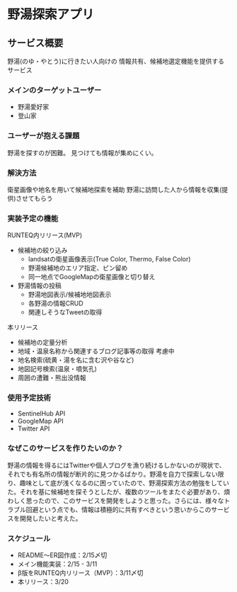 # 野湯探索アプリ

## サービス概要
野湯(のゆ・やとう)に行きたい人向けの
情報共有、候補地選定機能を提供するサービス

### メインのターゲットユーザー
- 野湯愛好家
- 登山家

### ユーザーが抱える課題
野湯を探すのが困難。
見つけても情報が集めにくい。

### 解決方法
衛星画像や地名を用いて候補地探索を補助
野湯に訪問した人から情報を収集(提供)させてもらう

### 実装予定の機能
RUNTEQ内リリース(MVP)
- 候補地の絞り込み
  - landsatの衛星画像表示(True Color, Thermo, False Color)
  - 野湯候補地のエリア指定、ピン留め
  - 同一地点でGoogleMapの衛星画像と切り替え
- 野湯情報の投稿
  - 野湯地図表示/候補地地図表示
  - 各野湯の情報CRUD
  - 関連しそうなTweetの取得

本リリース
- 候補地の定量分析
- 地域・温泉名称から関連するブログ記事等の取得
考慮中
- 地名検索(硫黄・湯を名に含む沢や谷など)
- 地図記号検索(温泉・噴気孔)
- 周囲の遭難・熊出没情報

### 使用予定技術
- SentinelHub API
- GoogleMap API
- Twitter API

### なぜこのサービスを作りたいのか？
野湯の情報を得るにはTwitterや個人ブログを漁り続けるしかないのが現状で、それでも有名所の情報が断片的に見つかるばかり。野湯を自力で探索しない限り、趣味として底が浅くなるのに困っていたので、野湯探索方法の勉強をしていた。それを基に候補地を探そうとしたが、複数のツールをまたぐ必要があり、煩わしく思ったので、このサービスを開発をしようと思った。さらには、様々なトラブル回避という点でも、情報は積極的に共有すべきという思いからこのサービスを開発したいと考えた。

### スケジュール
- README〜ER図作成：2/15〆切
- メイン機能実装：2/15 - 3/11
- β版をRUNTEQ内リリース（MVP）：3/11〆切
- 本リリース：3/20